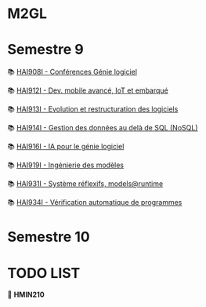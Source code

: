 # M2GL

# Semestre 9

:books: [HAI908I - Conférences Génie logiciel](./s9/HAI908I "HAI908I courses")

:books: [HAI912I - Dev. mobile avancé, IoT et embarqué](./s9/HAI912I "HAI912I courses")

:books: [HAI913I - Evolution et restructuration des logiciels](./s9/HAI913I "HAI913I courses")

:books: [HAI914I - Gestion des données au delà de SQL (NoSQL)](./s9/HAI914I "HAI914I courses")

:books: [HAI916I - IA pour le génie logiciel](./s9/HAI916 "HAI916 courses")

:books: [HAI919I - Ingénierie des modèles](./s9/HAI919I "HAI919I courses")

:books: [HAI931I - Système réflexifs, models@runtime](./s9/HAI931I "HAI931I courses")

:books: [HAI934I - Vérification automatique de programmes](./s9/HAI934I "HAI934I courses")

# Semestre 10

# TODO LIST
:triangular_flag_on_post: **HMIN210**
